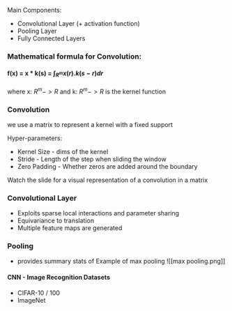 Main Components:
- Convolutional Layer (+ activation function)
- Pooling Layer
- Fully Connected Layers

### Mathematical formula for Convolution:
#### f(x) = x * k(s) = $\int_{R^m} x(r) . k(s - r) dr$
where x: $R^m -> R$ and k: $R^m -> R$ is the kernel function 

### Convolution
we use a matrix to represent a kernel with a fixed support

Hyper-parameters:
- Kernel Size - dims of the kernel
- Stride - Length of the step when sliding the window
- Zero Padding - Whether zeros are added around the boundary

Watch the slide for a visual representation of a convolution in a matrix

### Convolutional Layer
- Exploits sparse local interactions and parameter sharing
- Equivariance to translation
- Multiple feature maps are generated


### Pooling
- provides summary stats of 
Example of max pooling
![[max pooling.png]]


#### CNN - Image Recognition Datasets
- CIFAR-10 / 100
- ImageNet
